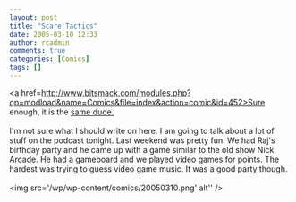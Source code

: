 ```yaml
---
layout: post
title: "Scare Tactics"
date: 2005-03-10 12:33
author: rcadmin
comments: true
categories: [Comics]
tags: []
---
```

<a href=http://www.bitsmack.com/modules.php?op=modload&name=Comics&file=index&action=comic&id=452>Sure enough,</a> it is the <a href=http://www.imdb.com/name/nm0903677/>same dude.</a><br />
<br />
I'm not sure what I should write on here. I am going to talk about a lot of stuff on the podcast tonight. Last weekend was pretty fun. We had Raj's birthday party and he came up with a game similar to the old show Nick Arcade. He had a gameboard and we played video games for points. The hardest was trying to guess video game music. It was a good party though.<Br><br><!--more--><img src='/wp/wp-content/comics/20050310.png' alt'' />
